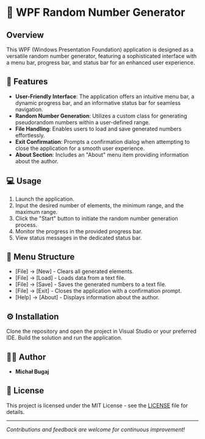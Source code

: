 # 🎲 WPF Random Number Generator

## Overview

This WPF (Windows Presentation Foundation) application is designed as a versatile random number generator, featuring a sophisticated interface with a menu bar, progress bar, and status bar for an enhanced user experience.

## 🌟 Features

- **User-Friendly Interface**: The application offers an intuitive menu bar, a dynamic progress bar, and an informative status bar for seamless navigation.
- **Random Number Generation**: Utilizes a custom class for generating pseudorandom numbers within a user-defined range.
- **File Handling**: Enables users to load and save generated numbers effortlessly.
- **Exit Confirmation**: Prompts a confirmation dialog when attempting to close the application for a smooth user experience.
- **About Section**: Includes an "About" menu item providing information about the author.

## 💻 Usage

1. Launch the application.
2. Input the desired number of elements, the minimum range, and the maximum range.
3. Click the "Start" button to initiate the random number generation process.
4. Monitor the progress in the provided progress bar.
5. View status messages in the dedicated status bar.

## 📜 Menu Structure

- [File] -> [New] - Clears all generated elements.
- [File] -> [Load] - Loads data from a text file.
- [File] -> [Save] - Saves the generated numbers to a text file.
- [File] -> [Exit] - Closes the application with a confirmation prompt.
- [Help] -> [About] - Displays information about the author.

## ⚙️ Installation

Clone the repository and open the project in Visual Studio or your preferred IDE. Build the solution and run the application.

## 👨‍💻 Author

- **Michał Bugaj**

## 📜 License

This project is licensed under the MIT License - see the [LICENSE](LICENSE) file for details.

---

*Contributions and feedback are welcome for continuous improvement!*

